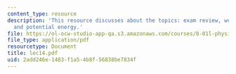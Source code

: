 ```yaml
---
content_type: resource
description: 'This resource discusses about the topics: exam review, work/energy,
  and potential energy.'
file: https://ol-ocw-studio-app-qa.s3.amazonaws.com/courses/8-01l-physics-i-classical-mechanics-fall-2005/2add246e1483f1a54b8f56838be7834f_lec14.pdf
file_type: application/pdf
resourcetype: Document
title: lec14.pdf
uid: 2add246e-1483-f1a5-4b8f-56838be7834f
---
```

